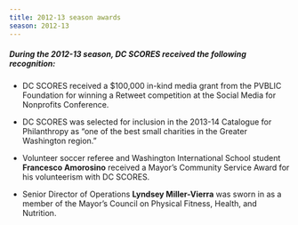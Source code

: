 ```yaml
---
title: 2012-13 season awards
season: 2012-13
---
```


##### During the **2012-13** season, DC SCORES received the following recognition:

- DC SCORES received a $100,000 in-kind media grant from the PVBLIC Foundation for winning a Retweet competition at the Social Media for Nonprofits Conference.

- DC SCORES was selected for inclusion in the 2013-14 Catalogue for Philanthropy as “one of the best small charities in the Greater Washington region.”

- Volunteer soccer referee and Washington International School student **Francesco Amorosino** received a Mayor’s Community Service Award for his volunteerism with DC SCORES.

- Senior Director of Operations **Lyndsey Miller-Vierra** was sworn in as a member of the Mayor’s Council on Physical Fitness, Health, and Nutrition.
